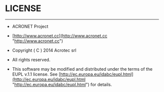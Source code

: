 # LICENSE #
-----------
- ACRONET Project
- [http://www.acronet.cc](http://www.acronet.cc "http://www.acronet.cc")

- Copyright ( C ) 2014 Acrotec srl
- All rights reserved.

- This software may be modified and distributed under the terms of the EUPL v.1.1 license. See [http://ec.europa.eu/idabc/eupl.html](http://ec.europa.eu/idabc/eupl.html "http://ec.europa.eu/idabc/eupl.html") for details.

